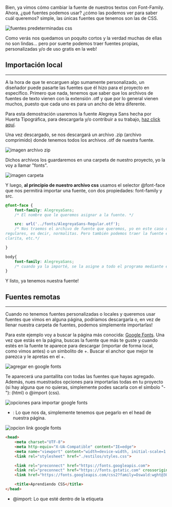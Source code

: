 Bien, ya vimos cómo cambiar la fuente de nuestros textos con Font-Family. Ahora, ¿qué fuentes podemos usar? ¿cómo las podemos ver para saber cuál queremos? simple, las únicas fuentes que tenemos son las de CSS. 

![fuentes predeterminadas css](http://2.bp.blogspot.com/_r-1gJqJaPt8/TJd4Gx1o-XI/AAAAAAAAAJ0/i3R41lzU2_0/s1600/fontFamily.png)

Como verás nos quedamos un poquito cortos y la verdad muchas de ellas no son lindas... pero por suerte podemos traer fuentes propias, personalizadas y/o de uso gratis en la web!

## Importación local
---

A la hora de que te encarguen algo sumamente personalizado, un diseñador puede pasarte las fuentes que él hizo para el proyecto en específico. Primero que nada, tenemos que saber que los archivos de fuentes de texto vienen con la extensión .otf y que por lo general vienen muchos, puesto que cada uno es para un ancho de letra diferente.

Para esta demostración usaremos la fuente Alegreya Sans hecha por Huerta Tipográfica, para descargarla y/o contribuir a su trabajo, [haz click aquí](https://www.huertatipografica.com/en/fonts/alegreya-sans-ht).

Una vez descargado, se nos descargará un archivo .zip (archivo comprimido) donde tenemos todos los archivos .otf de nuestra fuente.

![imagen archivo zip](https://res.cloudinary.com/dnej4lrcz/image/upload/v1663526470/ovdevcourse/4.%20CSS%20b%C3%A1sico/Textossss/1_qf3qd5.jpg)

Dichos archivos los guardaremos en una carpeta de nuestro proyecto, yo la voy a llamar "fonts". 

![imagen carpeta](https://res.cloudinary.com/dnej4lrcz/image/upload/v1663526470/ovdevcourse/4.%20CSS%20b%C3%A1sico/Textossss/2_qqosqw.jpg)

Y luego, **al principio de nuestro archivo css** usamos el selector @font-face que nos permitirá importar una fuente, con dos propiedades: font-family y src.

```css
@font-face {
    font-family: AlegreyaSans;
    /* El nombre que le queremos asignar a la fuente. */

    src: url('../fonts/AlegreyaSans-Regular.otf');
    /* Nos traemos el archivo de fuente que queremos, yo en este caso quería las fuentes 
regulares, es decir, normalitas. Pero también podemos traer la fuente en bold, italica, 
clarita, etc.*/

}

body{
    font-family: AlegreyaSans;
    /* cuando ya la importé, se la asigne a todo el programa mediante el body. */
}

```
Y listo, ya tenemos nuestra fuente!

## Fuentes remotas
---

Cuando no tenemos fuentes personalizadas o locales y queremos usar fuentes que vimos en alguna página, podríamos descargarla o, en vez de llenar nuestra carpeta de fuentes, podemos simplemente importarlas!

Para este ejemplo voy a buscar la página más conocida: [Google Fonts](https://fonts.google.com/). Una vez que estás en la página, buscas la fuente que más te guste y cuando estés en la fuente te aparece para descargar (importar de forma local, como vimos antes) o un simbolito de +. Buscar el anchor que mejor te parezca y le apretas en el +.

![agregar en google fonts](https://res.cloudinary.com/dnej4lrcz/image/upload/v1663526470/ovdevcourse/4.%20CSS%20b%C3%A1sico/Textossss/3_jhtga0.jpg)

Te aparecerá una pantallita con todas las fuentes que hayas agregado. Además, nues muestrados opciones para importarlas todas en tu proyecto (si hay alguna que no quieras, simplemente podes sacarla con el símbolo "-"): <link> (html) o @import (css).

![opciones para importar google fonts](https://res.cloudinary.com/dnej4lrcz/image/upload/v1663526470/ovdevcourse/4.%20CSS%20b%C3%A1sico/Textossss/4_ayklkl.jpg)

- <link>: Lo que nos da, simplemente tenemos que pegarlo en el head de nuestra página.

![opcion link google fonts](https://res.cloudinary.com/dnej4lrcz/image/upload/v1663526470/ovdevcourse/4.%20CSS%20b%C3%A1sico/Textossss/5_hbj5xp.jpg)

```html
<head>
    <meta charset="UTF-8">
    <meta http-equiv="X-UA-Compatible" content="IE=edge">
    <meta name="viewport" content="width=device-width, initial-scale=1.0">
    <link rel="stylesheet" href="./estilos/styles.css">

    <link rel="preconnect" href="https://fonts.googleapis.com">
    <link rel="preconnect" href="https://fonts.gstatic.com" crossorigin>
    <link href="https://fonts.googleapis.com/css2?family=Oswald:wght@300&display=swap" rel="stylesheet">

    <title>Aprendiendo CSS</title>
</head>
```

- @import: Lo que esté dentro de la etiqueta <style> tenemos que ponerlo **al principio** de nuestro archivo css.

![opcion import google fonts](https://res.cloudinary.com/dnej4lrcz/image/upload/v1663526470/ovdevcourse/4.%20CSS%20b%C3%A1sico/Textossss/6_euyjra.jpg)

```css
@import url('https://fonts.googleapis.com/css2?family=Oswald:wght@300&display=swap');
```

y listo! una vez que lo tenemos importado, ya podemos usar la fuente ;) (abajo del método que usaron para exportar, van a encontrar la propiedad css para usar la fuente, donde dice "CSS rules to specify families").

```css
body{
    font-family: 'Oswald', sans-serif;
}
```